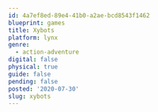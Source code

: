 ```yaml
---
id: 4a7ef8ed-89e4-41b0-a2ae-bcd8543f1462
blueprint: games
title: Xybots
platform: lynx
genre:
  - action-adventure
digital: false
physical: true
guide: false
pending: false
posted: '2020-07-30'
slug: xybots
---
```

